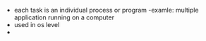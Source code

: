 - each task is an individual process or program 
	-examle: multiple application running on a computer
- used in os level
-